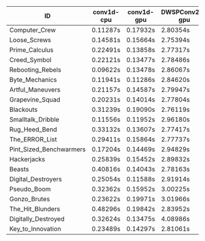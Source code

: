 |ID|conv1d-cpu|conv1d-gpu|DWSPConv2D-gpu|gemm-gpu|avg|
|-|-|-|-|-|-|
|Computer_Crew|0.11287s|0.17932s|2.80354s|1.64595s|1.18542s|
|Loose_Screws|0.14581s|0.15664s|2.75394s|1.72797s|1.19609s|
|Prime_Calculus|0.22491s|0.13858s|2.77317s|1.65614s|1.19820s|
|Creed_Symbol|0.22121s|0.13477s|2.78486s|1.66671s|1.20189s|
|Rebooting_Rebels|0.09622s|0.13478s|2.86067s|1.72654s|1.20455s|
|Byte_Mechanics|0.11941s|0.11286s|2.84620s|1.74456s|1.20576s|
|Artful_Maneuvers|0.21157s|0.14587s|2.79947s|1.67328s|1.20755s|
|Grapevine_Squad|0.20231s|0.14014s|2.77804s|1.73605s|1.21414s|
|Blackouts|0.31239s|0.19090s|2.76119s|1.66065s|1.23128s|
|Smalltalk_Dribble|0.11556s|0.11952s|2.96180s|1.73656s|1.23336s|
|Rug_Heed_Bend|0.33132s|0.13607s|2.77417s|1.80054s|1.26052s|
|The_ERROR_List|0.29411s|0.15864s|2.77737s|1.87283s|1.27574s|
|Pint_Sized_Benchwarmers|0.17204s|0.14469s|2.94829s|1.85436s|1.27985s|
|Hackerjacks|0.25839s|0.15452s|2.89832s|1.85354s|1.29119s|
|Beasts|0.40816s|0.14043s|2.78163s|1.84641s|1.29416s|
|Digital_Destroyers|0.25054s|0.11588s|2.91914s|1.89612s|1.29542s|
|Pseudo_Boom|0.32362s|0.15952s|3.00225s|1.88241s|1.34195s|
|Gonzo_Brutes|0.23622s|0.19971s|3.01966s|1.91490s|1.34262s|
|The_Hit_Blunders|0.48296s|0.19842s|2.83952s|1.87132s|1.34805s|
|Digitally_Destroyed|0.32624s|0.13475s|4.08986s|2.45446s|1.75133s|
|Key_to_Innovation|0.23489s|0.14297s|2.81061s|infs|infs|
